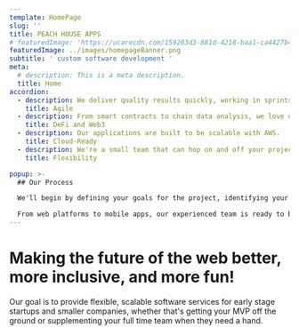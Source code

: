 ```yaml
---
template: HomePage
slug: ''
title: PEACH HOUSE APPS
# featuredImage: 'https://ucarecdn.com/159203d3-881d-4218-baa1-ca4427b48d0d/'
featuredImage: ../images/homepageBanner.png
subtitle: ' custom software development '
meta:
  # description: This is a meta description.
  title: Home
accordion:
  - description: We deliver quality results quickly, working in sprints and adapting as we go.
    title: Agile
  - description: From smart contracts to chain data analysis, we love decentralized solutions (PeachDapps🍑).
    title: DeFi and Web3
  - description: Our applications are built to be scalable with AWS.
    title: Cloud-Ready
  - description: We're a small team that can hop on and off your projects as needs arise.
    title: Flexibility

popup: >-
  ## Our Process

  We'll begin by defining your goals for the project, identifying your target users, and gathering requirements. If relevant, we'll put together some initial basic wireframes and designs of how we could bring your project to life. Once we've established the vision for your product, we'll get to work on development. We'll meet with you regularly to show progress and incorporate feedback as we go.

  From web platforms to mobile apps, our experienced team is ready to be your tech partner.
---
```


<!-- Yellowcake is an opinionated starter project created by [Thrive Digital](https://thriveweb.com.au/) a [Gold Coast Web Design](https://thriveweb.com.au/) studio. to help you create lightning fast websites with [Gatsby](https://gatsbyjs.org) and [Netlify CMS](https://netlifycms.org).

View the [project overview](https://thriveweb.com.au/the-lab/yellowcake-gatsby-react-js-starter-project/) and the [docs](https://github.com/thriveweb/yellowcake/blob/master/README.md).

# Features

- **[Gatsby](https://gatsbyjs.org)** static site generator
- **[Netlify CMS](https://github.com/netlify/netlify-cms)** for content management
- Dynamic menus and forms
- **[Mailchimp](http://mailchimp.com)** and **[Uploadcare](https://uploadcare.com)** integrations
- Fully responsive layout for mobile and widescreen browsing
- Blog searching and paging functionality
- Seamless image and content sliders

## Get started

View the [Netlify CMS Docs](https://www.netlifycms.org/docs/) and the [Netlify CMS Repo](https://github.com/netlify/netlify-cms).

[![Deploy to Netlify](https://www.netlify.com/img/deploy/button.svg)](https://app.netlify.com/start/deploy?repository=https://github.com/thriveweb/yellowcake&stack=cms) -->

# Making the future of the web better, more inclusive, and more fun!

Our goal is to provide flexible, scalable software services for early stage startups and smaller companies, whether that's getting your MVP off the ground or supplementing your full time team when they need a hand.